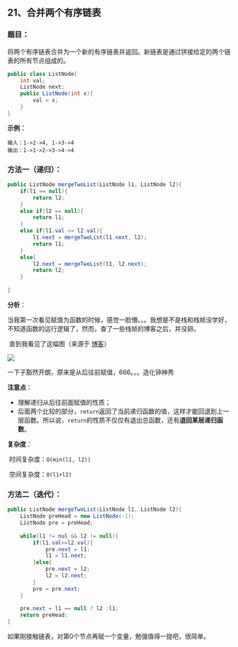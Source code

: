 ## 21、合并两个有序链表

### 题目：

​		将两个有序链表合并为一个新的有序链表并返回。新链表是通过拼接给定的两个链表的所有节点组成的。

```java
public class ListNode{
    int val;
    ListNode next;
    public ListNode(int x){
        val = x;
    }
}
```

**示例：**

```
输入：1->2->4, 1->3->4
输出：1->1->2->3->4->4
```



### 方法一（递归）：

~~~~~java
public ListNode mergeTwoList(ListNode l1, ListNode l2){
    if(l1 == null){
        return l2;
    }
    else if(l2 == null){
        return l1;
    }
    else if(l1.val <= l2.val){
        l1.next = mergeTwoList(l1.next, l2);
        return l1;
    }
    else{
        l2.next = mergeTwoList(l1, l2.next);
        return l2;
    }
    
}
~~~~~



**分析**：

​		当我第一次看见赋值为函数的时候，感觉一脸懵。。。我想是不是栈和栈帧没学好，不知道函数的运行逻辑了，然而，查了一些栈帧的博客之后，并没卵。

​		直到我看见了这幅图（来源于  [博客](https://blog.csdn.net/fengpojian/article/details/81384130)）

![](E:\AllWorkSpaces\GitWork\leetcode\img\21.jpg)

一下子豁然开朗，原来是从后往前赋值，666。。。造化钟神秀



**注意点**：

- 理解递归从后往前面赋值的性质；
- 后面两个比较的部分，`return`返回了当前递归函数的值，这样才能回退到上一层函数。所以说，`return`的性质不仅仅有退出总函数，还有**退回某层递归函数**。

**复杂度**：

​	时间复杂度：`O(min(l1, l2))`

​    空间复杂度：`O(l1+l2)`



### 方法二（迭代）：

~~~java
public ListNode mergeTwoList(ListNode l1, ListNode l2){
    ListNode preHead = new ListNode(-1);
    ListNode pre = preHead;
    
    while(l1 != nul && l2 != null){
        if(l1.val<=l2.val){
            pre.next = l1;
            l1 = l1.next;
        }else{
            pre.next = l2;
            l2 = l2.next;
        }
        pre = pre.next;
    }
    
    pre.next = l1 == null ? l2 :l1;
    return preHead;
}
~~~

如果刚接触链表，对第0个节点再赋一个变量，勉强值得一提吧，很简单。

